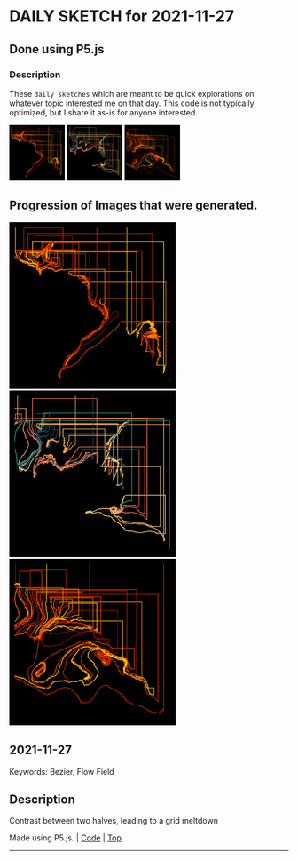 # DAILY SKETCH for 2021-11-27

## Done using P5.js

### Description

These `daily sketches` which are meant to be quick explorations     on whatever topic interested me on that day. This code is not typically optimized, but I share it as-is     for anyone interested.

<img src = 'images/keep_2021-12-03-09-26-26.png' width = '100'> <img src = 'images/keep_2021-12-03-09-26-40.png' width = '100'> <img src = 'images/keep_2021-12-03-09-26-50.png' width = '100'> 

## Progression of Images that were generated.

<img src = 'images/keep_2021-12-03-09-26-26.png' width = '300'> 
<img src = 'images/keep_2021-12-03-09-26-40.png' width = '300'> 
<img src = 'images/keep_2021-12-03-09-26-50.png' width = '300'> 




## 2021-11-27
Keywords: Bezier, Flow Field
 

## Description 

 Contrast between two halves, leading to a grid meltdown 

Made using P5.js. | [Code](2021/2021-11-27/) | [Top](#daily-sketches) 

-----

